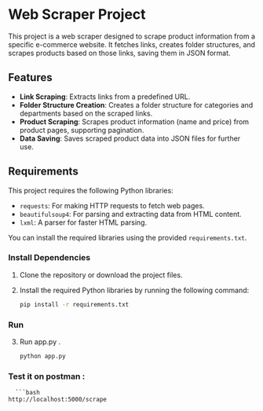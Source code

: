# Web Scraper Project

This project is a web scraper designed to scrape product information from a specific e-commerce website. It fetches links, creates folder structures, and scrapes products based on those links, saving them in JSON format.

## Features
- **Link Scraping**: Extracts links from a predefined URL.
- **Folder Structure Creation**: Creates a folder structure for categories and departments based on the scraped links.
- **Product Scraping**: Scrapes product information (name and price) from product pages, supporting pagination.
- **Data Saving**: Saves scraped product data into JSON files for further use.

## Requirements

This project requires the following Python libraries:

- `requests`: For making HTTP requests to fetch web pages.
- `beautifulsoup4`: For parsing and extracting data from HTML content.
- `lxml`: A parser for faster HTML parsing.

You can install the required libraries using the provided `requirements.txt`.

### Install Dependencies

1. Clone the repository or download the project files.
2. Install the required Python libraries by running the following command:

   ```bash
   pip install -r requirements.txt

### Run

3. Run app.py .
   ```bash
   python app.py

### Test it on postman : 
      ```bash
    http://localhost:5000/scrape 

